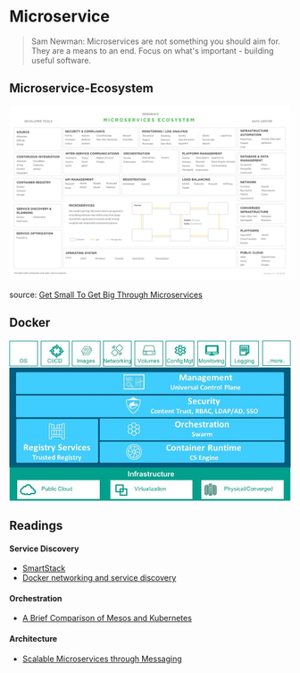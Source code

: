 # Microservice

> Sam Newman: Microservices are not something you should aim for. They are a means to an end. Focus on what's important - building useful software.

## Microservice-Ecosystem

![microservice-ecosystem](../img/microservice-ecosystem.png)

source: [Get Small To Get Big Through Microservices](https://techcrunch.com/2016/01/23/get-small-to-get-big-through-microservices)


## Docker

![microservice-docker](../img/microservice-docker.jpg)


## Readings

#### <a>Service Discovery</a>

* [SmartStack](http://nerds.airbnb.com/smartstack-service-discovery-cloud)
* [Docker networking and service discovery](https://www.oreilly.com/learning/docker-networking-service-discovery)

#### <a>Orchestration</a>

* [A Brief Comparison of Mesos and Kubernetes](http://thenewstack.io/a-brief-comparison-of-mesos-and-kubernetes)

#### <a>Architecture</a>

* [Scalable Microservices through Messaging](http://developers.redhat.com/blog/2016/05/26/scalable-microservices-through-messaging/)
